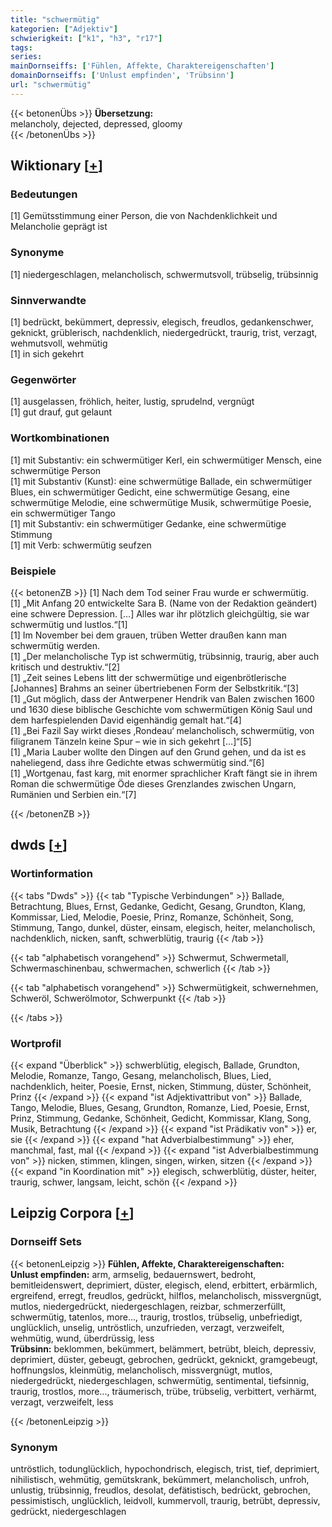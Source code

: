 ```yaml
---
title: "schwermütig"
kategorien: ["Adjektiv"]
schwierigkeit: ["k1", "h3", "r17"]
tags:
series:
mainDornseiffs: ['Fühlen, Affekte, Charaktereigenschaften']
domainDornseiffs: ['Unlust empfinden', 'Trübsinn']
url: "schwermütig"
---
```


{{< betonenÜbs >}}
**Übersetzung:**  
melancholy, dejected, depressed, gloomy  
{{< /betonenÜbs >}}

## Wiktionary [[+](https://de.wiktionary.org/wiki/schwermütig)]

### Bedeutungen
[1] Gemütsstimmung einer Person, die von Nachdenklichkeit und Melancholie geprägt ist  

### Synonyme
[1] niedergeschlagen, melancholisch, schwermutsvoll, trübselig, trübsinnig  

### Sinnverwandte
[1] bedrückt, bekümmert, depressiv, elegisch, freudlos, gedankenschwer, geknickt, grüblerisch, nachdenklich, niedergedrückt, traurig, trist, verzagt, wehmutsvoll, wehmütig  
[1] in sich gekehrt  

### Gegenwörter
[1] ausgelassen, fröhlich, heiter, lustig, sprudelnd, vergnügt  
[1] gut drauf, gut gelaunt  

### Wortkombinationen
[1] mit Substantiv: ein schwermütiger Kerl, ein schwermütiger Mensch, eine schwermütige Person  
[1] mit Substantiv (Kunst): eine schwermütige Ballade, ein schwermütiger Blues, ein schwermütiger Gedicht, eine schwermütige Gesang, eine schwermütige Melodie, eine schwermütige Musik, schwermütige Poesie, ein schwermütiger Tango  
[1] mit Substantiv: ein schwermütiger Gedanke, eine schwermütige Stimmung  
[1] mit Verb: schwermütig seufzen  

### Beispiele
{{< betonenZB >}}
[1] Nach dem Tod seiner Frau wurde er schwermütig.  
[1] „Mit Anfang 20 entwickelte Sara B. (Name von der Redaktion geändert) eine schwere Depression. […] Alles war ihr plötzlich gleichgültig, sie war schwermütig und lustlos.“[1]  
[1] Im November bei dem grauen, trüben Wetter draußen kann man schwermütig werden.  
[1] „Der melancholische Typ ist schwermütig, trübsinnig, traurig, aber auch kritisch und destruktiv.“[2]  
[1] „Zeit seines Lebens litt der schwermütige und eigenbrötlerische [Johannes] Brahms an seiner übertriebenen Form der Selbstkritik.“[3]  
[1] „Gut möglich, dass der Antwerpener Hendrik van Balen zwischen 1600 und 1630 diese biblische Geschichte vom schwermütigen König Saul und dem harfespielenden David eigenhändig gemalt hat.“[4]  
[1] „Bei Fazil Say wirkt dieses ‚Rondeau‘ melancholisch, schwermütig, von filigranem Tänzeln keine Spur – wie in sich gekehrt […]“[5]  
[1] „Maria Lauber wollte den Dingen auf den Grund gehen, und da ist es naheliegend, dass ihre Gedichte etwas schwermütig sind.“[6]  
[1] „Wortgenau, fast karg, mit enormer sprachlicher Kraft fängt sie in ihrem Roman die schwermütige Öde dieses Grenzlandes zwischen Ungarn, Rumänien und Serbien ein.“[7]  

{{< /betonenZB >}}


## dwds [[+](https://www.dwds.de/wb/schwermütig)]

### Wortinformation
{{< tabs "Dwds" >}}
{{< tab "Typische Verbindungen" >}}
Ballade, Betrachtung, Blues, Ernst, Gedanke, Gedicht, Gesang, Grundton, Klang, Kommissar, Lied, Melodie, Poesie, Prinz, Romanze, Schönheit, Song, Stimmung, Tango, dunkel, düster, einsam, elegisch, heiter, melancholisch, nachdenklich, nicken, sanft, schwerblütig, traurig
{{< /tab >}}

{{< tab "alphabetisch vorangehend" >}}
Schwermut, Schwermetall, Schwermaschinenbau, schwermachen, schwerlich
{{< /tab >}}

{{< tab "alphabetisch vorangehend" >}}
Schwermütigkeit, schwernehmen, Schweröl, Schwerölmotor, Schwerpunkt
{{< /tab >}}

{{< /tabs >}}

### Wortprofil
{{< expand "Überblick" >}} schwerblütig, elegisch, Ballade, Grundton, Melodie, Romanze, Tango, Gesang, melancholisch, Blues, Lied, nachdenklich, heiter, Poesie, Ernst, nicken, Stimmung, düster, Schönheit, Prinz {{< /expand >}}
{{< expand "ist Adjektivattribut von" >}} Ballade, Tango, Melodie, Blues, Gesang, Grundton, Romanze, Lied, Poesie, Ernst, Prinz, Stimmung, Gedanke, Schönheit, Gedicht, Kommissar, Klang, Song, Musik, Betrachtung {{< /expand >}}
{{< expand "ist Prädikativ von" >}} er, sie {{< /expand >}}
{{< expand "hat Adverbialbestimmung" >}} eher, manchmal, fast, mal {{< /expand >}}
{{< expand "ist Adverbialbestimmung von" >}} nicken, stimmen, klingen, singen, wirken, sitzen {{< /expand >}}
{{< expand "in Koordination mit" >}} elegisch, schwerblütig, düster, heiter, traurig, schwer, langsam, leicht, schön {{< /expand >}}

## Leipzig Corpora [[+](https://corpora.uni-leipzig.de/en/res?word=schwermütig&corpusId=deu_newscrawl-public_2018)]

### Dornseiff Sets
{{< betonenLeipzig >}}
**Fühlen, Affekte, Charaktereigenschaften:**  
**Unlust empfinden:** arm, armselig, bedauernswert, bedroht, bemitleidenswert, deprimiert, düster, elegisch, elend, erbittert, erbärmlich, ergreifend, erregt, freudlos, gedrückt, hilflos, melancholisch, missvergnügt, mutlos, niedergedrückt, niedergeschlagen, reizbar, schmerzerfüllt, schwermütig, tatenlos, more..., traurig, trostlos, trübselig, unbefriedigt, unglücklich, unselig, untröstlich, unzufrieden, verzagt, verzweifelt, wehmütig, wund, überdrüssig, less  
**Trübsinn:** beklommen, bekümmert, belämmert, betrübt, bleich, depressiv, deprimiert, düster, gebeugt, gebrochen, gedrückt, geknickt, gramgebeugt, hoffnungslos, kleinmütig, melancholisch, missvergnügt, mutlos, niedergedrückt, niedergeschlagen, schwermütig, sentimental, tiefsinnig, traurig, trostlos, more..., träumerisch, trübe, trübselig, verbittert, verhärmt, verzagt, verzweifelt, less  

{{< /betonenLeipzig >}}

### Synonym
untröstlich, todunglücklich, hypochondrisch, elegisch, trist, tief, deprimiert, nihilistisch, wehmütig, gemütskrank, bekümmert, melancholisch, unfroh, unlustig, trübsinnig, freudlos, desolat, defätistisch, bedrückt, gebrochen, pessimistisch, unglücklich, leidvoll, kummervoll, traurig, betrübt, depressiv, gedrückt, niedergeschlagen

